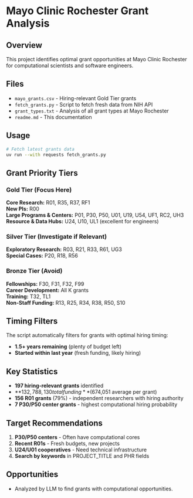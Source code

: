 # Mayo Clinic Rochester Grant Analysis

## Overview
This project identifies optimal grant opportunities at Mayo Clinic Rochester for computational scientists and software engineers.

## Files
- `mayo_grants.csv` - Hiring-relevant Gold Tier grants
- `fetch_grants.py` - Script to fetch fresh data from NIH API
- `grant_types.txt` - Analysis of all grant types at Mayo Rochester
- `readme.md` - This documentation

## Usage
```bash
# Fetch latest grants data
uv run --with requests fetch_grants.py
```

## Grant Priority Tiers

### Gold Tier (Focus Here)
**Core Research:** R01, R35, R37, RF1  
**New PIs:** R00  
**Large Programs & Centers:** P01, P30, P50, U01, U19, U54, UF1, RC2, UH3  
**Resource & Data Hubs:** U24, U10, UL1 (excellent for engineers)

### Silver Tier (Investigate if Relevant)
**Exploratory Research:** R03, R21, R33, R61, UG3  
**Special Cases:** P20, R18, R56

### Bronze Tier (Avoid)
**Fellowships:** F30, F31, F32, F99  
**Career Development:** All K grants  
**Training:** T32, TL1  
**Non-Staff Funding:** R13, R25, R34, R38, R50, S10

## Timing Filters
The script automatically filters for grants with optimal hiring timing:
- **1.5+ years remaining** (plenty of budget left)
- **Started within last year** (fresh funding, likely hiring)

## Key Statistics
- **197 hiring-relevant grants** identified
- **$132,788,130 total funding** ($674,051 average per grant)
- **156 R01 grants** (79%) - independent researchers with hiring authority
- **7 P30/P50 center grants** - highest computational hiring probability

## Target Recommendations
1. **P30/P50 centers** - Often have computational cores
2. **Recent R01s** - Fresh budgets, new projects
3. **U24/U01 cooperatives** - Need technical infrastructure
4. **Search by keywords** in PROJECT_TITLE and PHR fields

## Opportunities
- Analyzed by LLM to find grants with computational opportunities.